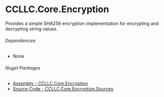 # CCLLC.Core.Encryption

Provides a simple SHA256 encryption implementation for encrypting and decrypting string values. 

###### Dependencies
 - None

###### Nuget Packages

- [Assembly - CCLLC.Core.Encryption](https://www.nuget.org/packages/CCLLC.Core.Encryption/)
- [Source Code - CCLLC.Core.Encryption.Sources](https://www.nuget.org/packages/CCLLC.Core.Encryption.Sources/)